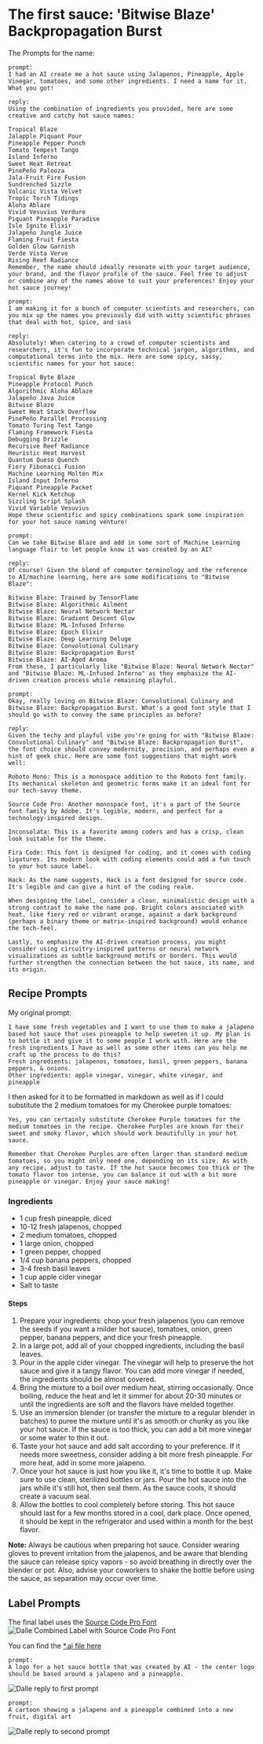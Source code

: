 
# The first sauce: 'Bitwise Blaze' Backpropagation Burst

The Prompts for the name:

```text
prompt: 
I had an AI create me a hot sauce using Jalapenos, Pineapple, Apple Vinegar, tomatoes, and some other ingredients. I need a name for it. What you got!
```

```text
reply:
Using the combination of ingredients you provided, here are some creative and catchy hot sauce names:

Tropical Blaze
Jalapple Piquant Pour
Pineapple Pepper Punch
Tomato Tempest Tango
Island Inferno
Sweet Heat Retreat
PinePeño Palooza
Jala-Fruit Fire Fusion
Sundrenched Sizzle
Volcanic Vista Velvet
Tropic Torch Tidings
Aloha Ablaze
Vivid Vesuvius Verdure
Piquant Pineapple Paradise
Isle Ignite Elixir
Jalapeño Jungle Juice
Flaming Fruit Fiesta
Golden Glow Garnish
Verde Vista Verve
Rising Reef Radiance
Remember, the name should ideally resonate with your target audience, your brand, and the flavor profile of the sauce. Feel free to adjust or combine any of the names above to suit your preferences! Enjoy your hot sauce journey!
```

```text
prompt:
I am making it for a bunch of computer scientists and researchers, can you mix up the names you previously did with witty scientific phrases that deal with hot, spice, and sass
```

```text
reply:
Absolutely! When catering to a crowd of computer scientists and researchers, it's fun to incorporate technical jargon, algorithms, and computational terms into the mix. Here are some spicy, sassy, scientific names for your hot sauce:

Tropical Byte Blaze
Pineapple Protocol Punch
Algorithmic Aloha Ablaze
Jalapeño Java Juice
Bitwise Blaze
Sweet Heat Stack Overflow
PinePeño Parallel Processing
Tomato Turing Test Tango
Flaming Framework Fiesta
Debugging Drizzle
Recursive Reef Radiance
Heuristic Heat Harvest
Quantum Queso Quench
Fiery Fibonacci Fusion
Machine Learning Molten Mix
Island Input Inferno
Piquant Pineapple Packet
Kernel Kick Ketchup
Sizzling Script Splash
Vivid Variable Vesuvius
Hope these scientific and spicy combinations spark some inspiration for your hot sauce naming venture!
```

```text
prompt:
Can we take Bitwise Blaze and add in some sort of Machine Learning language flair to let people know it was created by an AI?
```

```text
reply:
Of course! Given the blend of computer terminology and the reference to AI/machine learning, here are some modifications to "Bitwise Blaze":

Bitwise Blaze: Trained by TensorFlame
Bitwise Blaze: Algorithmic Ailment
Bitwise Blaze: Neural Network Nectar
Bitwise Blaze: Gradient Descent Glow
Bitwise Blaze: ML-Infused Inferno
Bitwise Blaze: Epoch Elixir
Bitwise Blaze: Deep Learning Deluge
Bitwise Blaze: Convolutional Culinary
Bitwise Blaze: Backpropagation Burst
Bitwise Blaze: AI-Aged Aroma
From these, I particularly like "Bitwise Blaze: Neural Network Nectar" and "Bitwise Blaze: ML-Infused Inferno" as they emphasize the AI-driven creation process while remaining playful.
```

```text
prompt:
Okay, really loving on Bitwise Blaze: Convolutional Culinary and Bitwise Blaze: Backpropagation Burst. What's a good font style that I should go with to convey the same principles as before?
```

```text
reply:
Given the techy and playful vibe you're going for with "Bitwise Blaze: Convolutional Culinary" and "Bitwise Blaze: Backpropagation Burst", the font choice should convey modernity, precision, and perhaps even a hint of geek chic. Here are some font suggestions that might work well:

Roboto Mono: This is a monospace addition to the Roboto font family. Its mechanical skeleton and geometric forms make it an ideal font for our tech-savvy theme.

Source Code Pro: Another monospace font, it's a part of the Source font family by Adobe. It's legible, modern, and perfect for a technology-inspired design.

Inconsolata: This is a favorite among coders and has a crisp, clean look suitable for the theme.

Fira Code: This font is designed for coding, and it comes with coding ligatures. Its modern look with coding elements could add a fun touch to your hot sauce label.

Hack: As the name suggests, Hack is a font designed for source code. It's legible and can give a hint of the coding realm.

When designing the label, consider a clean, minimalistic design with a strong contrast to make the name pop. Bright colors associated with heat, like fiery red or vibrant orange, against a dark background (perhaps a binary theme or matrix-inspired background) would enhance the tech-feel.

Lastly, to emphasize the AI-driven creation process, you might consider using circuitry-inspired patterns or neural network visualizations as subtle background motifs or borders. This would further strengthen the connection between the hot sauce, its name, and its origin.
```

## Recipe Prompts

My original prompt:

```text
I have some fresh vegetables and I want to use them to make a jalapeno based hot sauce that uses pineapple to help sweeten it up. My plan is to bottle it and give it to some people I work with. Here are the fresh ingredients I have as well as some other items can you help me craft up the process to do this?
Fresh ingredients: jalapenos, tomatoes, basil, green peppers, banana peppers, & onions.
Other ingredients: apple vinegar, vinegar, white vinegar, and pineapple
```

I then asked for it to be formatted in markdown as well as if I could substitute the 2 medium tomatoes for my Cherokee purple tomatoes:

```text
Yes, you can certainly substitute Cherokee Purple tomatoes for the medium tomatoes in the recipe. Cherokee Purples are known for their sweet and smoky flavor, which should work beautifully in your hot sauce.

Remember that Cherokee Purples are often larger than standard medium tomatoes, so you might only need one, depending on its size. As with any recipe, adjust to taste. If the hot sauce becomes too thick or the tomato flavor too intense, you can balance it out with a bit more pineapple or vinegar. Enjoy your sauce making!
```

### Ingredients

- 1 cup fresh pineapple, diced
- 10-12 fresh jalapenos, chopped
- 2 medium tomatoes, chopped
- 1 large onion, chopped
- 1 green pepper, chopped
- 1/4 cup banana peppers, chopped
- 3-4 fresh basil leaves
- 1 cup apple cider vinegar
- Salt to taste

#### Steps

1. Prepare your ingredients: chop your fresh jalapenos (you can remove the seeds if you want a milder hot sauce), tomatoes, onion, green pepper, banana peppers, and dice your fresh pineapple.
2. In a large pot, add all of your chopped ingredients, including the basil leaves.
3. Pour in the apple cider vinegar. The vinegar will help to preserve the hot sauce and give it a tangy flavor. You can add more vinegar if needed, the ingredients should be almost covered.
4. Bring the mixture to a boil over medium heat, stirring occasionally. Once boiling, reduce the heat and let it simmer for about 20-30 minutes or until the ingredients are soft and the flavors have melded together.
5. Use an immersion blender (or transfer the mixture to a regular blender in batches) to puree the mixture until it's as smooth or chunky as you like your hot sauce. If the sauce is too thick, you can add a bit more vinegar or some water to thin it out.
6. Taste your hot sauce and add salt according to your preference. If it needs more sweetness, consider adding a bit more fresh pineapple. For more heat, add in some more jalapeno.
7. Once your hot sauce is just how you like it, it's time to bottle it up. Make sure to use clean, sterilized bottles or jars. Pour the hot sauce into the jars while it's still hot, then seal them. As the sauce cools, it should create a vacuum seal.
8. Allow the bottles to cool completely before storing. This hot sauce should last for a few months stored in a cool, dark place. Once opened, it should be kept in the refrigerator and used within a month for the best flavor.

**Note:** Always be cautious when preparing hot sauce. Consider wearing gloves to prevent irritation from the jalapenos, and be aware that blending the sauce can release spicy vapors - so avoid breathing in directly over the blender or pot. Also, advise your coworkers to shake the bottle before using the sauce, as separation may occur over time.

## Label Prompts

The final label uses the [Source Code Pro Font](https://github.com/adobe-fonts/source-code-pro)
![Dalle Combined Label with Source Code Pro Font](/Sauces/BitwiseBlaze/5x2In_BitwiseLabel.png)

You can find the [*.ai file here](/Sauces/BitwiseBlaze/BitwiseLabel.ai)

```text
prompt:
A logo for a hot sauce bottle that was created by AI - the center logo should be based around a jalapeno and a pineapple.
```

![Dalle reply to first prompt](/Sauces/BitwiseBlaze/Logo_Dalle_Bitwise_01.png)

```text
prompt:
A cartoon showing a jalapeno and a pineapple combined into a new fruit, digital art
```

![Dalle reply to second prompt](/Sauces/BitwiseBlaze/Logo_Dalle_Bitwise_02.png)
